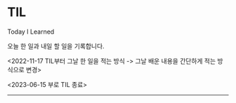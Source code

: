 # TIL

Today I Learned

오늘 한 일과 내일 할 일을 기록합니다.

<2022-11-17 TIL부터 그날 한 일을 적는 방식 -> 그날 배운 내용을 간단하게 적는 방식으로 변경>

<2023-06-15 부로 TIL 종료>

---
